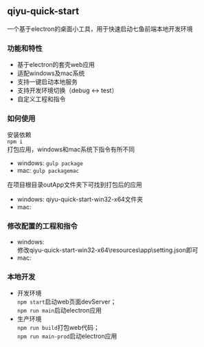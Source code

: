 ## qiyu-quick-start

一个基于electron的桌面小工具，用于快速启动七鱼前端本地开发环境

### 功能和特性
- 基于electron的套壳web应用
- 适配windows及mac系统
- 支持一键启动本地服务
- 支持开发环境切换（debug <-> test）
- 自定义工程和指令


### 如何使用
安装依赖  
`npm i`   
打包应用，windows和mac系统下指令有所不同
- windows: `gulp package`
- mac: `gulp packagemac`   
  
在项目根目录outApp文件夹下可找到打包后的应用
- windows: qiyu-quick-start-win32-x64文件夹
- mac: 

### 修改配置的工程和指令
- windows:    
修改qiyu-quick-start-win32-x64\resources\app\setting.json即可
- mac:   

### 本地开发
- 开发环境  
  `npm start`启动web页面devServer；   
  `npm run main`启动electron应用
- 生产环境   
  `npm run build`打包web代码；   
  `npm run main-prod`启动electron应用

